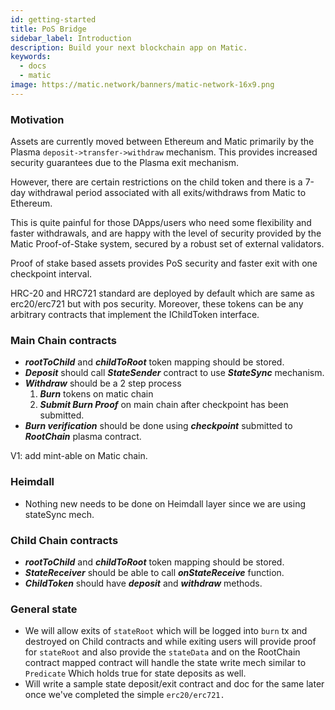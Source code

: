 ```yaml
---
id: getting-started
title: PoS Bridge
sidebar_label: Introduction
description: Build your next blockchain app on Matic.
keywords:
  - docs
  - matic
image: https://matic.network/banners/matic-network-16x9.png 
---
```

### Motivation

Assets are currently moved between Ethereum and Matic primarily by the Plasma `deposit->transfer->withdraw` mechanism. This provides increased security guarantees due to the Plasma exit mechanism. 

However, there are certain restrictions on the child token and there is a 7-day withdrawal period associated with all exits/withdraws from Matic to Ethereum.

This is quite painful for those DApps/users who need some flexibility and faster withdrawals, and are happy with the level of security provided by the Matic Proof-of-Stake system, secured by a robust set of external validators.

Proof of stake based assets provides PoS security and faster exit with one checkpoint interval.

HRC-20 and HRC721 standard are deployed by default which are same as erc20/erc721 but with pos security. Moreover, these tokens can be any arbitrary contracts that implement the IChildToken interface.

### Main Chain contracts

- ***rootToChild*** and ***childToRoot*** token mapping should be stored.
- ***Deposit*** should call ***StateSender*** contract to use ***StateSync*** mechanism.
- ***Withdraw*** should be a 2 step process
    1. ***Burn*** tokens on matic chain
    2. ***Submit Burn Proof*** on main chain after checkpoint has been submitted.
- ***Burn verification*** should be done using ***checkpoint*** submitted to ***RootChain*** plasma contract.

V1: add mint-able on Matic chain.

### Heimdall

- Nothing new needs to be done on Heimdall layer since we are using stateSync mech.

### Child Chain contracts

- ***rootToChild*** and ***childToRoot*** token mapping should be stored.
- ***StateReceiver*** should be able to call ***onStateReceive*** function.
- ***ChildToken*** should have ***deposit*** and ***withdraw*** methods.

### General state

- We will allow exits of `stateRoot` which will be logged into `burn` tx and destroyed on Child contracts and while exiting users will provide proof for `stateRoot` and also provide the `stateData` and on the RootChain contract mapped contract will handle the state write mech similar to `Predicate` Which holds true for state deposits as well.
- Will write a sample state deposit/exit contract and doc for the same later once we've completed the simple `erc20/erc721.`